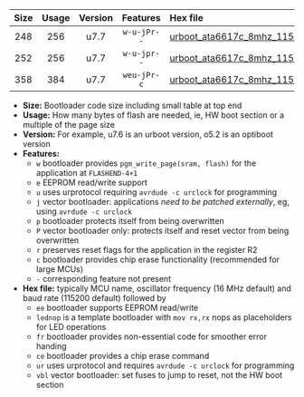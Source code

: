 |Size|Usage|Version|Features|Hex file|
|:-:|:-:|:-:|:-:|:--|
|248|256|u7.7|`w-u-jPr--`|[urboot_ata6617c_8mhz_115200bps_lednop_ur_vbl.hex](https://raw.githubusercontent.com/stefanrueger/urboot.hex/main/mcus/ata6617c/fcpu_8mhz/115200_bps/urboot_ata6617c_8mhz_115200bps_lednop_ur_vbl.hex)|
|252|256|u7.7|`w-u-jpr--`|[urboot_ata6617c_8mhz_115200bps_lednop_fr_ur_vbl.hex](https://raw.githubusercontent.com/stefanrueger/urboot.hex/main/mcus/ata6617c/fcpu_8mhz/115200_bps/urboot_ata6617c_8mhz_115200bps_lednop_fr_ur_vbl.hex)|
|358|384|u7.7|`weu-jPr-c`|[urboot_ata6617c_8mhz_115200bps_ee_lednop_fr_ce_ur_vbl.hex](https://raw.githubusercontent.com/stefanrueger/urboot.hex/main/mcus/ata6617c/fcpu_8mhz/115200_bps/urboot_ata6617c_8mhz_115200bps_ee_lednop_fr_ce_ur_vbl.hex)|

- **Size:** Bootloader code size including small table at top end
- **Usage:** How many bytes of flash are needed, ie, HW boot section or a multiple of the page size
- **Version:** For example, u7.6 is an urboot version, o5.2 is an optiboot version
- **Features:**
  + `w` bootloader provides `pgm_write_page(sram, flash)` for the application at `FLASHEND-4+1`
  + `e` EEPROM read/write support
  + `u` uses urprotocol requiring `avrdude -c urclock` for programming
  + `j` vector bootloader: applications *need to be patched externally*, eg, using `avrdude -c urclock`
  + `p` bootloader protects itself from being overwritten
  + `P` vector bootloader only: protects itself and reset vector from being overwritten
  + `r` preserves reset flags for the application in the register R2
  + `c` bootloader provides chip erase functionality (recommended for large MCUs)
  + `-` corresponding feature not present
- **Hex file:** typically MCU name, oscillator frequency (16 MHz default) and baud rate (115200 default) followed by
  + `ee` bootloader supports EEPROM read/write
  + `lednop` is a template bootloader with `mov rx,rx` nops as placeholders for LED operations
  + `fr` bootloader provides non-essential code for smoother error handing
  + `ce` bootloader provides a chip erase command
  + `ur` uses urprotocol and requires `avrdude -c urclock` for programming
  + `vbl` vector bootloader: set fuses to jump to reset, not the HW boot section
